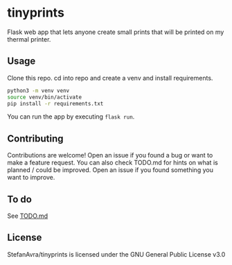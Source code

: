 # tinyprints
Flask web app that lets anyone create small prints that will be printed on my thermal printer.


## Usage

Clone this repo.
cd into repo and create a venv and install requirements. 
```sh
python3 -m venv venv
source venv/bin/activate
pip install -r requirements.txt
```

You can run the app by executing ```flask run```. 


## Contributing
Contributions are welcome!
Open an issue if you found a bug or want to make a feature request.
You can also check TODO.md for hints on what is planned / could be improved. Open an issue if you found something you want to improve.

## To do
See [TODO.md](/TODO.md)

## License
StefanAvra/tinyprints is licensed under the
GNU General Public License v3.0